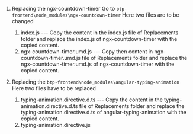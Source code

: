 1. Replacing the ngx-countdown-timer
   Go to `btp-frontend\node_modules\ngx-countdown-timer`
   Here two files are to be changed

   1. index.js --- Copy the content in the index.js file of Replacements folder and replace the index.js of ngx-countdown-timer with the copied content.
   2. ngx-countdown-timer.umd.js --- Copy then content in ngx-countdown-timer.umd.js file of Replacements folder and replace the ngx-countdown-timer.umd.js of ngx-countdown-timer with the copied content.

2. Replacing the `btp-frontend\node_modules\angular-typing-animation`
   Here two files have to be replaced
   1. typing-animation.directive.d.ts --- Copy the content in the typing-animation.directive.d.ts file of Replacements folder and replace the typing-animation.directive.d.ts of angular-typing-animation with the copied content.
   2. typing-animation.directive.js
